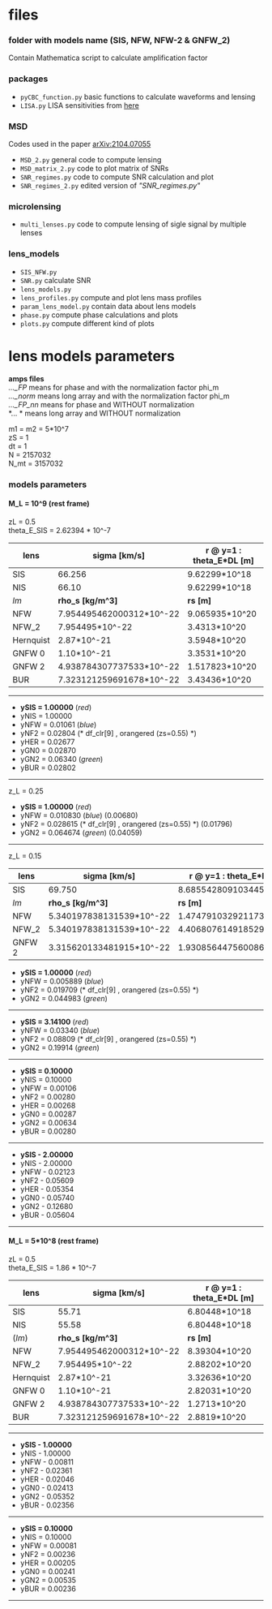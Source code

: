 # files

### folder with models name (SIS, NFW, NFW-2 & GNFW_2)
Contain Mathematica script to calculate amplification factor

### packages
- `pyCBC_function.py` basic functions to calculate waveforms and lensing
- `LISA.py` LISA sensitivities from [here](https://github.com/eXtremeGravityInstitute/LISA_Sensitivity/tree/1)

### MSD
Codes used in the paper [arXiv:2104.07055](https://arxiv.org/abs/2104.07055)

- `MSD_2.py` general code to compute lensing 
- `MSD_matrix_2.py` code to plot matrix of SNRs
- `SNR_regimes.py` code to compute SNR calculation and plot
- `SNR_regimes_2.py` edited version of *"SNR_regimes.py"*

### microlensing
- `multi_lenses.py` code to compute lensing of sigle signal by multiple lenses

### lens_models
- `SIS_NFW.py`
- `SNR.py` calculate SNR
- `lens_models.py` 
- `lens_profiles.py` compute and plot lens mass profiles
- `param_lens_model.py` contain data about lens models
- `phase.py` compute phase calculations and plots
- `plots.py` compute different kind of plots

# lens models parameters

**amps files** </br>
*..._FP*    means for phase  and with the normalization factor phi_m </br>
*..._norm*  means long array and with the normalization factor phi_m </br>
*..._FP_nn* means for phase  and WITHOUT normalization </br>
*... * means long array and WITHOUT normalization </br>


m1 = m2 = 5*10^7</br> 
zS = 1</br>
dt = 1</br>
N = 2157032</br>
N_mt = 3157032</br>

### models parameters

#### M_L = 10^9 (rest frame)

zL = 0.5</br>
theta_E_SIS = 2.62394 * 10^-7
		
lens |sigma [km/s]| r @ y=1 : theta_E*DL [m]
-----|------------|-------------------------
SIS | 66.256 | 9.62299*10^18  
NIS | 66.10 | 9.62299*10^18 
 *lm* |**rho_s [kg/m^3]** | **rs [m]**
NFW | 7.954495462000312*10^-22 | 9.065935*10^20
NFW_2 | 7.954495*10^-22 | 3.4313*10^20
Hernquist | 2.87*10^-21 | 3.5948*10^20
GNFW 0 | 1.10*10^-21 | 3.3531*10^20
GNFW 2 | 4.938784307737533*10^-22 | 1.517823*10^20
BUR | 7.323121259691678*10^-22 | 3.43436*10^20
 
------------------

- **ySIS = 1.00000** (*red*) 
- yNIS = 1.00000    
- yNFW = 0.01061 (*blue*)  
- yNF2 = 0.02804 (* df_clr[9] , orangered (zs=0.55)  *)
- yHER = 0.02677    
- yGN0 = 0.02870    
- yGN2 = 0.06340 (*green*)
- yBUR = 0.02802

------------------

z_L = 0.25
- **ySIS = 1.00000** (*red*)   
- yNFW = 0.010830 (*blue*) (0.00680)  
- yNF2 = 0.028615 (* df_clr[9] , orangered (zs=0.55)  *)   (0.01796)
- yGN2 = 0.064674 (*green*) (0.04059)

------------------

z_L = 0.15

lens |sigma [km/s]| r @ y=1 : theta_E*DL [m]
-----|------------|-------------------------
SIS | 69.750 | 8.685542809103445*10^18   
 *lm* |**rho_s [kg/m^3]** | **rs [m]**
NFW | 5.340197838131539*10^-22 | 1.474791032921173*10^21
NFW_2 | 5.340197838131539*10^-22 | 4.4068076149185295*10^20
GNFW 2 | 3.315620133481915*10^-22 | 1.930856447560086*10^20

- **ySIS = 1.00000** (*red*)   
- yNFW = 0.005889 (*blue*)  
- yNF2 = 0.019709 (* df_clr[9] , orangered (zs=0.55)  *) 
- yGN2 = 0.044983 (*green*) 

------------------

- **ySIS = 3.14100** (*red*)   
- yNFW = 0.03340 (*blue*)  
- yNF2 = 0.08809 (* df_clr[9] , orangered (zs=0.55)  *)   
- yGN2 = 0.19914 (*green*)

------------------

- **ySIS = 0.10000**
- yNIS = 0.10000
- yNFW = 0.00106
- yNF2 = 0.00280
- yHER = 0.00268
- yGN0 = 0.00287
- yGN2 = 0.00634
- yBUR = 0.00280

------------------

- **ySIS - 2.00000**
- yNIS - 2.00000
- yNFW - 0.02123
- yNF2 - 0.05609
- yHER - 0.05354
- yGN0 - 0.05740
- yGN2 - 0.12680
- yBUR - 0.05604

------------------

#### M_L = 5*10^8 (rest frame)

zL = 0.5</br>
theta_E_SIS = 1.86 * 10^-7
		
lens |sigma [km/s]| r @ y=1 : theta_E*DL [m]
-----|------------|-------------------------
SIS |         55.71 	|     	                6.80448*10^18  
NIS     |     55.58      |                     6.80448*10^18 
(*lm*) | **rho_s	[kg/m^3]**|		**rs [m]**
NFW |          7.954495462000312*10^-22   |     8.39304*10^20
NFW_2   |     7.954495*10^-22    |             2.88202*10^20
Hernquist |	2.87*10^-21 |                     3.32636*10^20
GNFW 0	| 1.10*10^-21     |                2.82031*10^20
GNFW 2 |	4.938784307737533*10^-22 |	1.2713*10^20
BUR |         7.323121259691678*10^-22 |       2.8819*10^20

------------------

- **ySIS - 1.00000**
- yNIS - 1.00000
- yNFW - 0.00811
- yNF2 - 0.02361
- yHER - 0.02046
- yGN0 - 0.02413
- yGN2 - 0.05352
- yBUR - 0.02356

------------------

- **ySIS = 0.10000**
- yNIS = 0.10000
- yNFW = 0.00081
- yNF2 = 0.00236
- yHER = 0.00205
- yGN0 = 0.00241
- yGN2 = 0.00535
- yBUR = 0.00236

------------------
